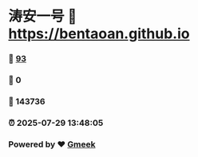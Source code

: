 # 涛安一号 :link: https://bentaoan.github.io 
### :page_facing_up: [93](https://bentaoan.github.io/tag.html) 
### :speech_balloon: 0 
### :hibiscus: 143736 
### :alarm_clock: 2025-07-29 13:48:05 
### Powered by :heart: [Gmeek](https://github.com/Meekdai/Gmeek)

